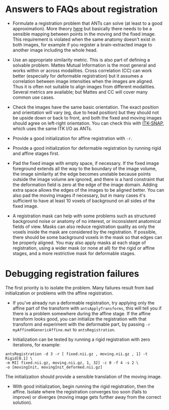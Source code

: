 # Answers to FAQs about registration

* Formulate a registration problem that ANTs can solve (at least to a good approximation). More theory [here](http://www.ncbi.nlm.nih.gov/pubmed/17659998) but basically there needs to be a sensible mapping between points in the moving and the fixed image. This requirement is violated when the same anatomy doesn't exist in both images, for example if you register a brain-extracted image to another image including the whole head. 

* Use an appropriate similarity metric. This is also part of defining a solvable problem. Mattes Mutual Information is the most general and works within or across modalities. Cross correlation (CC) can work better (especially for deformable registration) but it assumes a correlation between image intensities when the images are aligned. Thus it is often not suitable to align images from different modalities.  Several metrics are available; but Mattes and CC will cover many common use cases.

* Check the images have the same basic orientation. The exact position and orientation will vary (eg, due to head position) but they should not be upside down or back to front, and both the fixed and moving images should agree on left-right orientation. You can check this with [ITK-SNAP](http://itksnap.org), which uses the same ITK I/O as ANTs.

* Provide a good initialization for affine registration with `-r`. 

* Provide a good initialization for deformable registration by running rigid and affine stages first. 

* Pad the fixed image with empty space, if necessary. If the fixed image foreground extends all the way to the boundary of the image volume, the image similarity at the edge becomes unstable because points outside the image volume are ignored, and there is a hard constraint that the deformation field is zero at the edge of the image domain. Adding extra space allows the edges of the images to be aligned better. You can also pad the moving images if necessary, but in many cases it's sufficient to have at least 10 voxels of background on all sides of the fixed image. 

* A registration mask can help with some problems such as structured background noise or anatomy of no interest, or inconsistent anatomical fields of view. Masks can also reduce registration quality as only the voxels inside the mask are considered by the registration. If possible, there should be some background voxels in the mask so that edges can be properly aligned. You may also apply masks at each stage of registration, using a wider mask (or none at all) for the rigid or affine stages, and a more restrictive mask for deformable stages.

# Debugging registration failures

The first priority is to isolate the problem. Many failures result from bad initialization or problems with the affine registration. 

*  If you've already run a deformable registration, try applying only the affine part of the transform with `antsApplyTransforms`, this will tell you if there is a problem somewhere during the affine stage. If the affine transform looks good, you can initialize the registration with that transform and experiment with the deformable part, by passing `-r myAffine0GenericAffine.mat` to `antsRegistration`.

* Initialization can be tested by running a rigid registration with zero iterations, for example:

```
antsRegistration -d 3 -r [ fixed.nii.gz , moving.nii.gz , 1] -t Rigid[0.1] \
-m MI[ fixed.nii.gz, moving.nii.gz, 1, 32] -c 0 -f 4 -s 2 \
-o [movingInit, movingInit_deformed.nii.gz] 
```
The initialization should provide a sensible translation of the moving image. 

* With good initialization, begin running the rigid registration, then the affine. Isolate where the registration converges too soon (fails to improve) or diverges (moving image gets further away from the correct solution). 